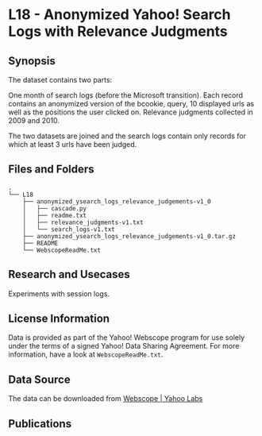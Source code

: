 # L18 - Anonymized Yahoo! Search Logs with Relevance Judgments

## Synopsis

The dataset contains two parts:

One month of search logs (before the Microsoft transition). Each record contains an anonymized version of the bcookie, query, 10 displayed urls as well as the positions the user clicked on. Relevance judgments collected in 2009 and 2010.

The two datasets are joined and the search logs contain only records for which at least 3 urls have been judged. 

## Files and Folders

``` 
.
└── L18
    ├── anonymized_ysearch_logs_relevance_judgements-v1_0
    │   ├── cascade.py
    │   ├── readme.txt
    │   ├── relevance_judgments-v1.txt
    │   └── search_logs-v1.txt
    ├── anonymized_ysearch_logs_relevance_judgements-v1_0.tar.gz
    ├── README
    └── WebscopeReadMe.txt
``` 

## Research and Usecases

Experiments with session logs.

## License Information

Data is provided as part of the Yahoo! Webscope program for use solely under the terms of a signed Yahoo! Data Sharing Agreement. For more information, have a look at `WebscopeReadMe.txt`.

## Data Source

The data can be downloaded from [Webscope | Yahoo Labs](https://webscope.sandbox.yahoo.com/catalog.php?datatype=l)

## Publications
